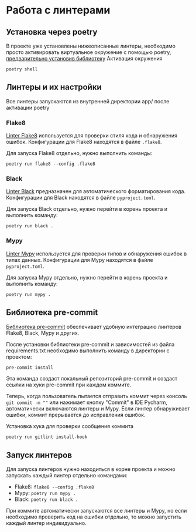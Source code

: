 # Работа с линтерами

## Установка через poetry
В проекте уже установлены нижеописанные линтеры, необходимо просто активировать виртуальное окружение
с помощью poetry, [предварительно установив библиотеку](poetry.md)
Активация окружения
```shell
poetry shell
```

## Линтеры и их настройки
Все линтеры запускаются из внутренней директории app/ после активации poetry

### Flake8

[Linter Flake8](https://flake8.pycqa.org/en/latest/) используется для проверки стиля кода и обнаружения ошибок. Конфигурации для Flake8 находятся в файле `.flake8`.

Для запуска Flake8 отдельно, нужно выполнить команды:

```
poetry run flake8 --config .flake8

```

### Black

[Linter Black](https://github.com/psf/black) предназначен для автоматического форматирования кода. Конфигурации для Black находятся в файле `pyproject.toml`.

Для запуска Black отдельно, нужно перейти в корень проекта и выполнить команду:

```
poetry run black .
```

### Mypy

[Linter Mypy](http://mypy-lang.org/) используется для проверки типов и обнаружения ошибок в типах данных. Конфигурации для Mypy находятся в файле `pyproject.toml`.

Для запуска Mypy отдельно, нужно перейти в корень проекта и выполнить команду:

```
poetry run mypy .
```

## Библиотека pre-commit

[Библиотека pre-commit](https://pre-commit.com/) обеспечивает удобную интеграцию линтеров Flake8, Black, Mypy и других.

После установки библиотеки pre-commit и зависимостей из файла requirements.txt необходимо выполнить команду в директории с проектом:

```
pre-commit install
```

Эта команда создаст локальный репозиторий pre-commit и создаст ссылки на хуки pre-commit при каждом коммите.

Теперь, когда пользователь пытается отправить коммит через консоль `git commit -m ""` или нажимает кнопку "Commit" в IDE Pycharm, автоматически включаются линтеры и Mypy. Если линтер обнаруживает ошибки, коммит прерывается до исправления ошибок.

Установка хука для проверки сообщения коммита
```bash
poetry run gitlint install-hook
```
## Запуск линтеров

Для запуска линтеров нужно находиться в корне проекта и можно запускать каждый линтер отдельно командами:
- Flake8: `flake8 --config .flake8`
- Mypy: `poetry run mypy .`
- Black: `poetry run black .`

При коммите автоматически запускаются все линтеры и Mypy, но если необходимо проверить код на ошибки отдельно, то можно запустить каждый линтер индивидуально.